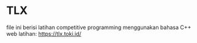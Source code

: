 # TLX
file ini berisi latihan competitive programming menggunakan bahasa C++
web latihan: https://tlx.toki.id/
